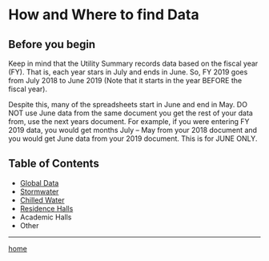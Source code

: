 # How and Where to find Data

## Before you begin
Keep in mind that the Utility Summary records data based on the fiscal year (FY). That is, each year stars in July and ends in June. So, FY 2019 goes from July 2018 to June 2019 (Note that it starts in the year BEFORE the fiscal year).

Despite this, many of the spreadsheets start in June and end in May. 
DO NOT use June data from the same document you get the rest of your data from, use the next years document. 
For example, if you were entering FY 2019 data, you would get months July – May from your 2018 document and 
you would get June data from your 2019 document. 
This is for JUNE ONLY.

## Table of Contents
 - [Global Data](https://uw-whitewater-sustainability.github.io/Utility%20Summary/global)
 - [Stormwater](https://uw-whitewater-sustainability.github.io/Utility%20Summary/storm)
 - [Chilled Water](https://uw-whitewater-sustainability.github.io/Utility%20Summary/chilled)
 - [Residence Halls](https://uw-whitewater-sustainability.github.io/Utility%20Summary/reshalls)
 - Academic Halls
 - Other
  

---
[home](https://uw-whitewater-sustainability.github.io/Utility%20Summary)

